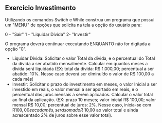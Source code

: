 ## Exercício Investimento
Utilizando os comandos Switch e While construa um programa que possui um "MENU" de opções que solicita na tela a opção do usuário para:

0 - "Sair"
1 - "Liquidar Dívida" 
2- "Investir" 

O programa deverá continuar executando ENQUANTO não for digitada a opção "0".

* Liquidar Dívida: Solicitar o valor Total da dívida, e o percentual do Total da dívida a ser abatido mensalmente. Calcular em quantos meses a dívida será liquidada (EX: total da dívida: R$ 1.000,00; percentual a ser abatido: 10%. Nesse caso deverá ser diminuído o valor de R$ 100,00 a cada mês)
* Investir: Solicitar o prazo do investimento em meses, o valor Inicial a ser investido em reais, o valor mensal a ser aportado em reais, e o percentual dos juros mensais a serem aplicados. Calcular o valor total ao final da aplicação. (EX: prazo 10 meses; valor inicial R$ 100,00; valor mensal R$ 10,00; percentual de juros: 2%. Nesse caso, inicia-se com R$100,00 e a cada mês, será somado R$ 10,00 ao valor total e ainda acrescentado 2% de juros sobre esse valor total).
